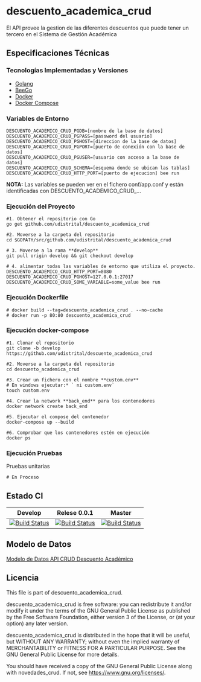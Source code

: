 # descuento_academica_crud
El API provee la gestion de las diferentes descuentos que puede tener un tercero en el Sistema de Gestión Académica

## Especificaciones Técnicas

### Tecnologías Implementadas y Versiones
* [Golang](https://github.com/udistrital/introduccion_oas/blob/master/instalacion_de_herramientas/golang.md)
* [BeeGo](https://github.com/udistrital/introduccion_oas/blob/master/instalacion_de_herramientas/beego.md)
* [Docker](https://docs.docker.com/engine/install/ubuntu/)
* [Docker Compose](https://docs.docker.com/compose/)

### Variables de Entorno
```shell
DESCUENTO_ACADEMICO_CRUD_PGDB=[nombre de la base de datos]
DESCUENTO_ACADEMICO_CRUD_PGPASS=[password del usuario]
DESCUENTO_ACADEMICO_CRUD_PGHOST=[direccion de la base de datos]
DESCUENTO_ACADEMICO_CRUD_PGPORT=[puerto de conexión con la base de datos]
DESCUENTO_ACADEMICO_CRUD_PGUSER=[usuario con acceso a la base de datos]
DESCUENTO_ACADEMICO_CRUD_SCHEMA=[esquema donde se ubican las tablas]
DESCUENTO_ACADEMICO_CRUD_HTTP_PORT=[puerto de ejecucion] bee run
```

**NOTA:** Las variables se pueden ver en el fichero conf/app.conf y están identificadas con DESCUENTO_ACADEMICO_CRUD_...

### Ejecución del Proyecto
```shell
#1. Obtener el repositorio con Go
go get github.com/udistrital/descuento_academica_crud

#2. Moverse a la carpeta del repositorio
cd $GOPATH/src/github.com/udistrital/descuento_academica_crud

# 3. Moverse a la rama **develop**
git pull origin develop && git checkout develop

# 4. alimentar todas las variables de entorno que utiliza el proyecto.
DESCUENTO_ACADEMICO_CRUD_HTTP_PORT=8080 DESCUENTO_ACADEMICO_CRUD_PGHOST=127.0.0.1:27017 DESCUENTO_ACADEMICO_CRUD_SOME_VARIABLE=some_value bee run
```

### Ejecución Dockerfile
```shell
# docker build --tag=descuento_academica_crud . --no-cache
# docker run -p 80:80 descuento_academica_crud
```

### Ejecución docker-compose
```shell
#1. Clonar el repositorio
git clone -b develop https://github.com/udistrital/descuento_academica_crud

#2. Moverse a la carpeta del repositorio
cd descuento_academica_crud

#3. Crear un fichero con el nombre **custom.env**
# En windows ejecutar:* ` ni custom.env`
touch custom.env

#4. Crear la network **back_end** para los contenedores
docker network create back_end

#5. Ejecutar el compose del contenedor
docker-compose up --build

#6. Comprobar que los contenedores estén en ejecución
docker ps
```

### Ejecución Pruebas

Pruebas unitarias
```shell
# En Proceso
```
## Estado CI

| Develop | Relese 0.0.1 | Master |
| -- | -- | -- |
| [![Build Status](https://hubci.portaloas.udistrital.edu.co/api/badges/udistrital/descuento_academica_crud/status.svg?ref=refs/heads/develop)](https://hubci.portaloas.udistrital.edu.co/udistrital/descuento_academica_crud) | [![Build Status](https://hubci.portaloas.udistrital.edu.co/api/badges/udistrital/descuento_academica_crud/status.svg?ref=refs/heads/release/0.0.1)](https://hubci.portaloas.udistrital.edu.co/udistrital/descuento_academica_crud) | [![Build Status](https://hubci.portaloas.udistrital.edu.co/api/badges/udistrital/descuento_academica_crud/status.svg)](https://hubci.portaloas.udistrital.edu.co/udistrital/descuento_academica_crud) |


## Modelo de Datos
[Modelo de Datos API CRUD Descuento Académico](https://github.com/planesticud/descuento_academico_crud/blob/develop/modelo_descuento_academico_crud.png)


## Licencia

This file is part of descuento_academica_crud.

descuento_academica_crud is free software: you can redistribute it and/or modify it under the terms of the GNU General Public License as published by the Free Software Foundation, either version 3 of the License, or (at your option) any later version.

descuento_academica_crud is distributed in the hope that it will be useful, but WITHOUT ANY WARRANTY; without even the implied warranty of MERCHANTABILITY or FITNESS FOR A PARTICULAR PURPOSE. See the GNU General Public License for more details.

You should have received a copy of the GNU General Public License along with novedades_crud. If not, see https://www.gnu.org/licenses/.
